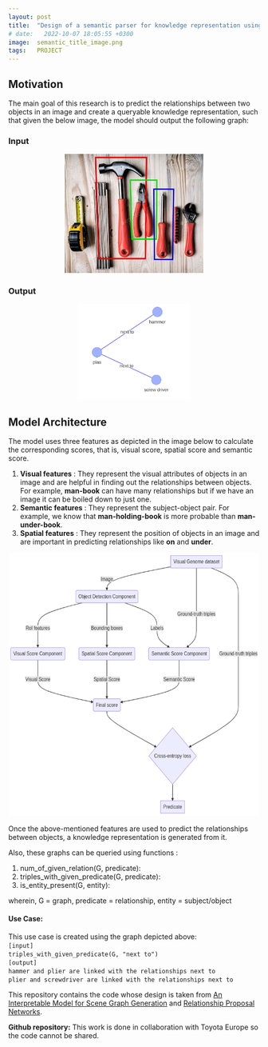 ```yaml
---
layout: post
title:  "Design of a semantic parser for knowledge representation using existing computer vision output"
# date:   2022-10-07 18:05:55 +0300
image:  semantic_title_image.png
tags:   PROJECT
---
```


## Motivation 
The main goal of this research is to predict the relationships between two objects in an image and create a queryable knowledge representation, such that given the below image, the model should output the following graph:

### Input
<p align="center" width="100%">
    <img width="55%" src="https://raw.githubusercontent.com/ananyaverma2/images_stored/master/hammer.png">
</p>

### Output
<p align="center" width="100%">
    <img width="45%" src="https://raw.githubusercontent.com/ananyaverma2/images_stored/master/hammer_tri.png">
</p>

## Model Architecture
The model uses three features as depicted in the image below to calculate the corresponding scores, that is, visual score, spatial score and semantic score.
1. **Visual features** : They represent the visual attributes of objects in an image and are helpful in finding out the relationships between objects. For example, **man-book** can have many relationships but if we have an image it can be boiled down to just one.
2. **Semantic features** : They represent the subject-object pair. For example, we know that **man-holding-book** is more probable than **man-under-book**. 
3. **Spatial features** : They represent the position of objects in an image and are important in predicting relationships like **on** and **under**.


<p align="left" width="100%">
    <img width="1000" src="https://raw.githubusercontent.com/ananyaverma2/images_stored/master/main.png">
</p>


Once the above-mentioned features are used to predict the relationships between objects, a knowledge representation is generated from it.

Also, these graphs can be queried using functions :

1. num_of_given_relation(G, predicate):
2. triples_with_given_predicate(G, predicate):
3. is_entity_present(G, entity):

wherein,  G = graph, predicate = relationship, entity = subject/object

#### Use Case:
This use case is created using the graph depicted above: \
`[input]` \
`triples_with_given_predicate(G, "next to")` \
`[output]` \
`hammer and plier are linked with the relationships next to` \
`plier and screwdriver are linked with the relationships next to`



 This repository contains the code whose design is taken from [An Interpretable Model for Scene Graph Generation](https://arxiv.org/pdf/1811.09543.pdf) and [Relationship Proposal Networks](https://openaccess.thecvf.com/content_cvpr_2017/papers/Zhang_Relationship_Proposal_Networks_CVPR_2017_paper.pdf).

 **Github repository:** This work is done in collaboration with Toyota Europe so the code cannot be shared.